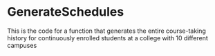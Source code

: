 # GenerateSchedules
This is the code for a function that generates the entire course-taking history for continuously enrolled students at a college with 10 different campuses
